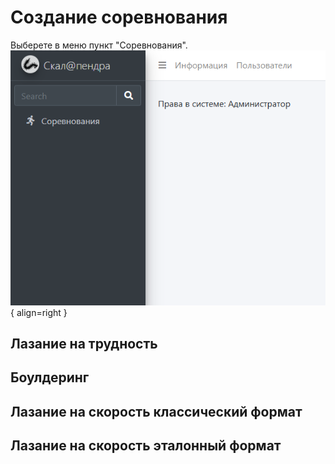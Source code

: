 # Создание соревнования

Выберете в меню пункт "Соревнования".
![Competition screen](/img/comp_br.png){ align=right }

## Лазание на трудность

## Боулдеринг

## Лазание на скорость классический формат

## Лазание на скорость эталонный формат
